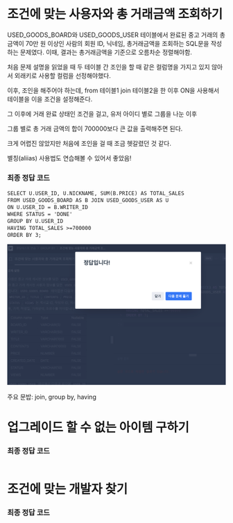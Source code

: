 # 조건에 맞는 사용자와 총 거래금액 조회하기

USED_GOODS_BOARD와 USED_GOODS_USER 테이블에서 완료된 중고 거래의 총금액이 70만 원 이상인 사람의 회원 ID, 닉네임, 총거래금액을 조회하는 SQL문을 작성하는 문제였다. 이때, 결과는 총거래금액을 기준으로 오름차순 정렬해야함.

처음 문제 설명을 읽었을 때 두 테이블 간 조인을 할 때 같은 컬럼명을 가지고 있지 않아서 외래키로 사용할 컬럼을 선정해야했다.

이후, 조인을 해주어야 하는데, from 테이블1 join 테이블2을 한 이후 ON을 사용해서 테이블을 이을 조건을 설정해준다.

그 이후에 거래 완료 상태인 조건을 걸고, 유저 아이디 별로 그룹을 나눈 이후 

그룹 별로 총 거래 금액의 합이 700000보다 큰 값을 출력해주면 된다.

크게 어렵진 않았지만 처음에 조인을 걸 때 조금 헷갈렸던 것 같다.

별칭(aliias) 사용법도 연습해볼 수 있어서 좋았음!

### 최종 정답 코드
```
SELECT U.USER_ID, U.NICKNAME, SUM(B.PRICE) AS TOTAL_SALES
FROM USED_GOODS_BOARD AS B JOIN USED_GOODS_USER AS U
ON U.USER_ID = B.WRITER_ID
WHERE STATUS = 'DONE'
GROUP BY U.USER_ID
HAVING TOTAL_SALES >=700000
ORDER BY 3;
```

![result](image_w3/3-1.png)

주요 문밥: join, group by, having

# 업그레이드 할 수 없는 아이템 구하기

### 최종 정답 코드
```
```

# 조건에 맞는 개발자 찾기

### 최종 정답 코드
```
```
